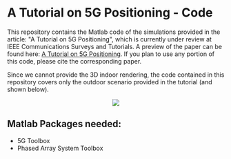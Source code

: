 # A Tutorial on 5G Positioning - Code
This repository contains the Matlab code of the simulations provided in the article: "A Tutorial on 5G Positioning", which is currently under review at IEEE Communications Surveys and Tutorials.
A preview of the paper can be found here: [A Tutorial on 5G Positioning](https://arxiv.org/abs/2311.10551).
If you plan to use any portion of this code, please cite the corresponding paper.

Since we cannot provide the 3D indoor rendering, the code contained in this repository covers only the outdoor scenario provided in the tutorial (and shown below).

<center> <img src="https://github.com/Ita97/5G-Tutorial-Code/assets/28793450/70cfa8bf-3fd0-497f-8d25-b7b02f40dc0d"> </center>


## Matlab Packages needed:
- 5G Toolbox
- Phased Array System Toolbox
